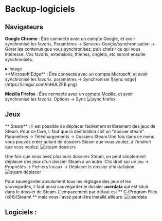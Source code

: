 # Backup-logiciels

## Navigateurs

**Google Chrome** : 
Être connecté avec un compte Google, et avoir synchronisé les favoris. Paramètres -> Services Google/synchronisation -> Gérer les contenus que vous synchronisez, puis choisir ce qui vous intéresse. Vos favoris, extensions, thèmes, onglets, etc seront ensutie synchronisés.
<details>
  <summary>Image</summary>
  ![sync chrome](https://i.imgur.com/Xu7gh0t.png)
</details>
**Microsoft Edge** : 
Être connecté avec un compte Microsoft, et avoir synchronisé les favoris.
paramètres -> Synchroniser 
![sync edge](https://i.imgur.com/mHULZFB.png)

**Mozilla Firefox** :
Être connecté avec un compte Mozilla, et avoir synchronisé les favoris.
Options -> Sync
![sync firefox](https://i.imgur.com/01w20de.png)

## Jeux

** Steam** :
Il est possible de déplacer facilement et librement des jeux de Steam. Pour ce faire, il faut que la destination soit un "dossier steam".
Paramètres -> Téléchargements -> Dossiers Steam
Une fois dans ce menu, vous pouvez créer autant de dossiers Steam que vous voulez, à l'endroit que vous voulez.
![steam dossiers](https://i.imgur.com/GWTvvcq.png)

Une fois que vous avez plusieurs dossiers Steam, on peut simplement déplacer des jeux d'un dossier Steam à un autre.
Clic droit sur un jeu -> Propriétés -> Fichiers locaux -> Déplacer le dossier d'installation
![steam déplacer](https://i.imgur.com/M29TObW.png)

Pour sauvegarder absolument tous les réglages des jeux et les sauvegardes, il faut aussi sauvegarder le dossier **userdata** qui est situé dans le dossier de Steam.
L'empacement par défaut est ** C:\Program Files (x86)\Steam\ ** mais vous l'avez peut-être installé ailleurs.
![userdata](https://i.imgur.com/KnLhM1X.gif)
## Logiciels : 
